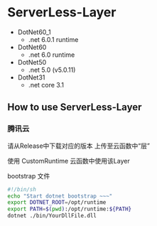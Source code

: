 # ServerLess-Layer
- DotNet60_1
  - .net 6.0.1 runtime
- DotNet60
  - .net 6.0 runtime 
- DotNet50
  - .net 5.0 (v5.0.11)
- DotNet31
  - .net core 3.1


## How to use ServerLess-Layer

### 腾讯云
请从Release中下载对应的版本
上传至云函数中“层”

使用 CustomRuntime
云函数中使用该Layer

bootstrap 文件 
``` sh
#!/bin/sh
echo "Start dotnet bootstrap ~~~"
export DOTNET_ROOT=/opt/runtime
export PATH=$(pwd):/opt/runtime:${PATH}
dotnet ./bin/YourDllFile.dll
```
